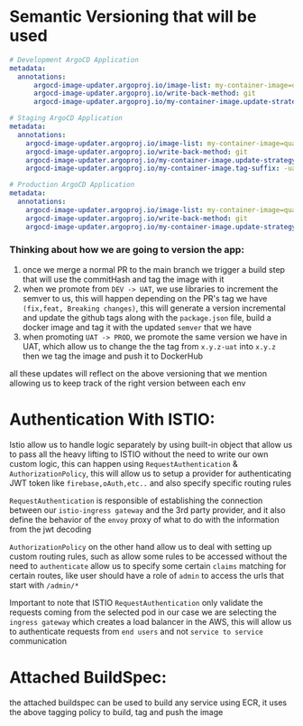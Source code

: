 # Semantic Versioning that will be used

```yaml
# Development ArgoCD Application
metadata:
  annotations:
      argocd-image-updater.argoproj.io/image-list: my-container-image=quay.io/my-org/my-image
      argocd-image-updater.argoproj.io/write-back-method: git
      argocd-image-updater.argoproj.io/my-container-image.update-strategy: latest

# Staging ArgoCD Application
metadata:
  annotations:
    argocd-image-updater.argoproj.io/image-list: my-container-image=quay.io/my-org/my-image
    argocd-image-updater.argoproj.io/write-back-method: git
    argocd-image-updater.argoproj.io/my-container-image.update-strategy: semver
    argocd-image-updater.argoproj.io/my-container-image.tag-suffix: -uat

# Production ArgoCD Application
metadata:
  annotations:
    argocd-image-updater.argoproj.io/image-list: my-container-image=quay.io/my-org/my-image
    argocd-image-updater.argoproj.io/write-back-method: git
    argocd-image-updater.argoproj.io/my-container-image.update-strategy: semver
```

### Thinking about how we are going to version the app:

1. once we merge a normal PR to the main branch we trigger a build step that will use the commitHash and tag the image with it
2. when we promote from `DEV -> UAT`, we use libraries to increment the semver to us, this will happen depending on the PR's tag we have `(fix,feat, Breaking changes)`, this will generate a version incremental and update the github tags along with the `package.json` file, build a docker image and tag it with the updated `semver` that we have
3. when promoting `UAT -> PROD`, we promote the same version we have in UAT, which allow us to change the the tag from `x.y.z-uat` into `x.y.z` then we tag the image and push it to DockerHub

all these updates will reflect on the above versioning that we mention allowing us to keep track of the right version between each env

# Authentication With ISTIO:

Istio allow us to handle logic separately by using built-in object that allow us to pass all the heavy lifting to ISTIO without the need to write our own custom logic, this can happen using `RequestAuthentication` & `AuthorizationPolicy`, this will allow us to setup a provider for authenticating JWT token like `firebase,oAuth,etc..` and also specify specific routing rules

`RequestAuthentication` is responsible of establishing the connection between our `istio-ingress gateway` and the 3rd party provider, and it also define the behavior of the `envoy` proxy of what to do with the information from the jwt decoding

`AuthorizationPolicy` on the other hand allow us to deal with setting up custom routing rules, such as allow some rules to be accessed without the need to `authenticate`
allow us to specify some certain `claims` matching for certain routes, like user should have a role of `admin` to access the urls that start with `/admin/*`

Important to note that ISTIO `RequestAuthentication` only validate the requests coming from the selected pod in our case we are selecting the `ingress gateway` which creates a load balancer in the AWS, this will allow us to authenticate requests from `end users` and not `service to service` communication

# Attached BuildSpec:

the attached buildspec can be used to build any service using ECR, it uses the above tagging policy to build, tag and push the image
